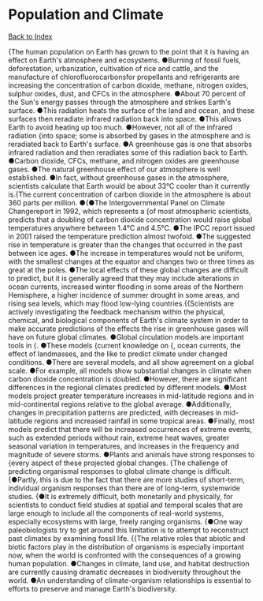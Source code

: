 # Population and Climate
[Back to Index](https://github.com/windows10010/tpoExtractor/blog/master/README.md)

{The human population on Earth has grown to the point that it is having an effect on Earth's atmosphere and ecosystems. ●Burning of fossil fuels, deforestation, urbanization, cultivation of rice and cattle, and the manufacture of chlorofluorocarbonsfor propellants and refrigerants are increasing the concentration of carbon dioxide, methane, nitrogen oxides, sulphur oxides, dust, and CFCs in the atmosphere. ●About 70 percent of the Sun's energy passes through the atmosphere and strikes Earth's surface. ●This radiation heats the surface of the land and ocean, and these surfaces then reradiate infrared radiation back into space. ●This allows Earth to avoid heating up too much. ●However, not all of the infrared radiation {into space; some is absorbed by gases in the atmosphere and is reradiated back to Earth's surface. ●A greenhouse gas is one that absorbs infrared radiation and then reradiates some of this radiation back to Earth. ●Carbon dioxide, CFCs, methane, and nitrogen oxides are greenhouse gases. ●The natural greenhouse effect of our atmosphere is well established. ●In fact, without greenhouse gases in the atmosphere, scientists calculate that Earth would be about 33°C cooler than it currently is.{The current concentration of carbon dioxide in the atmosphere is about 360 parts per million. ●{●The Intergovernmental Panel on Climate Changereport in 1992, which represents a {of most atmospheric scientists, predicts that a doubling of carbon dioxide concentration would raise global temperatures anywhere between 1.4°C and 4.5°C. ●The IPCC report issued in 2001 raised the temperature prediction almost twofold. ●The suggested rise in temperature is greater than the changes that occurred in the past between ice ages. ●The increase in temperatures would not be uniform, with the smallest changes at the equator and changes two or three times as great at the poles. ●The local effects of these global changes are difficult to predict, but it is generally agreed that they may include alterations in ocean currents, increased winter flooding in some areas of the Northern Hemisphere, a higher incidence of summer drought in some areas, and rising sea levels, which may flood low-lying countries.{{Scientists are actively investigating the feedback mechanism within the physical, chemical, and biological components of Earth's climate system in order to make accurate predictions of the effects the rise in greenhouse gases will have on future global climates. ●Global circulation models are important tools in {. ●These models {current knowledge on {, ocean currents, the effect of landmasses, and the like to predict climate under changed conditions. ●There are several models, and all show agreement on a global scale. ●For example, all models show substantial changes in climate when carbon dioxide concentration is doubled. ●However, there are significant differences in the regional climates predicted by different models. ●Most models project greater temperature increases in mid-latitude regions and in mid-continental regions relative to the global average. ●Additionally, changes in precipitation patterns are predicted, with decreases in mid-latitude regions and increased rainfall in some tropical areas. ●Finally, most models predict that there will be increased occurrences of extreme events, such as extended periods without rain, extreme heat waves, greater seasonal variation in temperatures, and increases in the frequency and magnitude of severe storms. ●Plants and animals have strong responses to {every aspect of these projected global changes. {The challenge of predicting organismal responses to global climate change is difficult. {●Partly, this is due to the fact that there are more studies of short-term, individual organism responses than there are of long-term, systemwide studies. {●It is extremely difficult, both monetarily and physically, for scientists to conduct field studies at spatial and temporal scales that are large enough to include all the components of real-world systems, especially ecosystems with large, freely ranging organisms. {●One way paleobiologists try to get around this limitation is to attempt to reconstruct past climates by examining fossil life. {{The relative roles that abiotic and biotic factors play in the distribution of organisms is especially important now, when the world is confronted with the consequences of a growing human population. ●Changes in climate, land use, and habitat destruction are currently causing dramatic decreases in biodiversity throughout the world. ●An understanding of climate-organism relationships is essential to efforts to preserve and manage Earth's biodiversity.
